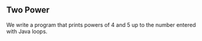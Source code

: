 ## Two Power
We write a program that prints powers of 4 and 5 up to the number entered with Java loops.